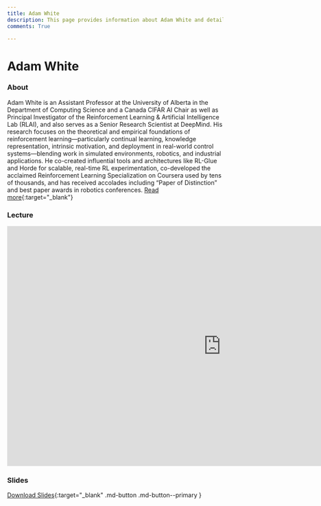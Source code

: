 ```yaml
---
title: Adam White
description: This page provides information about Adam White and details about his talk, including its recording and slides.
comments: True

---
```

# Adam White

### About

Adam White is an Assistant Professor at the University of Alberta in the Department of Computing Science and a Canada CIFAR AI Chair as well as Principal Investigator of the Reinforcement Learning & Artificial Intelligence Lab (RLAI), and also serves as a Senior Research Scientist at DeepMind. His research focuses on the theoretical and empirical foundations of reinforcement learning—particularly continual learning, knowledge representation, intrinsic motivation, and deployment in real-world control systems—blending work in simulated environments, robotics, and industrial applications. He co-created influential tools and architectures like RL-Glue and Horde for scalable, real-time RL experimentation, co-developed the acclaimed Reinforcement Learning Specialization on Coursera used by tens of thousands, and has received accolades including “Paper of Distinction” and best paper awards in robotics conferences. [Read more](https://sites.ualberta.ca/~amw8/){:target="_blank"}


### Lecture

<iframe width="996" height="560" src="https://www.youtube.com/embed/TjQSaOqj5R8?;start=900" title="YouTube video player" frameborder="0" allow="accelerometer; autoplay; clipboard-write; encrypted-media; gyroscope; picture-in-picture; web-share" referrerpolicy="strict-origin-when-cross-origin" allowfullscreen></iframe>

### Slides

<object class="pdf" 
        data="/assets/guests/adam_white.pdf"
        width="996"
        height="560">
</object>

[Download Slides](/assets/guests/adam_white.pdf){:target="_blank" .md-button .md-button--primary }
